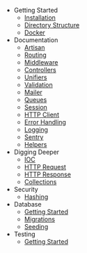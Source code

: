 - Getting Started
    - [Installation](getting-started/installation.md)
    - [Directory Structure](getting-started/directory-structure.md)
    - [Docker](getting-started/docker)
- Documentation
    - [Artisan](documentation/artisan)
    - [Routing](documentation/routing)
    - [Middleware](documentation/middleware)
    - [Controllers](documentation/controllers)
    - [Unifiers](documentation/unifiers)
    - [Validation](documentation/validation)
    - [Mailer](documentation/mailer)
    - [Queues](documentation/queues)
    - [Session](documentation/session)
    - [HTTP Client](documentation/http-client)
    - [Error Handling](documentation/error-handling)
    - [Logging](documentation/logging)
    - [Sentry](documentation/sentry)
    - [Helpers](documentation/helpers)
- Digging Deeper
    - [IOC](digging-deeper/ioc)
    - [HTTP Request](digging-deeper/http-request)
    - [HTTP Response](digging-deeper/http-response)
    - [Collections](digging-deeper/collections)
- Security
    - [Hashing](security/hashing)
- Database
    - [Getting Started](database/getting-started)
    - [Migrations](database/migrations)
    - [Seeding](database/seeding)
- Testing
    - [Getting Started](testing/getting-started)
